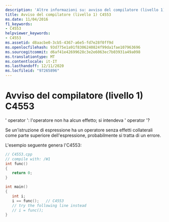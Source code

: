 ```yaml
---
description: 'Altre informazioni su: avviso del compilatore (livello 1) C4553'
title: Avviso del compilatore (livello 1) C4553
ms.date: 11/04/2016
f1_keywords:
- C4553
helpviewer_keywords:
- C4553
ms.assetid: d8aacbe0-3cb5-4367-a6e5-fd7e28f0ff9d
ms.openlocfilehash: 93d775e1a91f8306240824f99da1fae107963696
ms.sourcegitcommit: d6af41e42699628c3e2e6063ec7b03931a49a098
ms.translationtype: MT
ms.contentlocale: it-IT
ms.lasthandoff: 12/11/2020
ms.locfileid: "97265896"
---
```

# <a name="compiler-warning-level-1-c4553"></a>Avviso del compilatore (livello 1) C4553

' operator ': l'operatore non ha alcun effetto; si intendeva ' operator '?

Se un'istruzione di espressione ha un operatore senza effetti collaterali come parte superiore dell'espressione, probabilmente si tratta di un errore.

L'esempio seguente genera l'C4553:

```cpp
// C4553.cpp
// compile with: /W1
int func()
{
   return 0;
}

int main()
{
   int i;
   i == func();   // C4553
   // try the following line instead
   // i = func();
}
```
